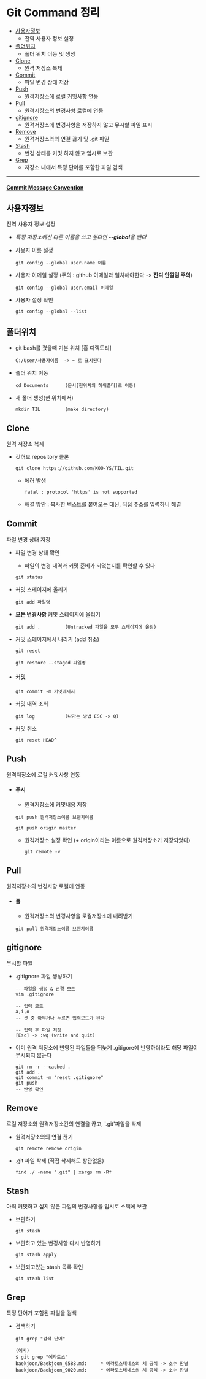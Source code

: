 # Git Command 정리

- [사용자정보](#사용자정보)
  - 전역 사용자 정보 설정
- [폴더위치](#폴더위치)
  - 폴더 위치 이동 및 생성
- [Clone](#Clone)
  - 원격 저장소 복제
- [Commit](#Commit)
  - 파일 변경 상태 저장
- [Push](#Push)
  - 원격저장소에 로컬 커밋사항 연동
- [Pull](#Pull)
  - 원격저장소의 변경사항 로컬에 연동
- [gitignore](#gitignore)
  - 원격저장소에 변경사항을 저장하지 않고 무시할 파일 표시
- [Remove](#Remove)
  - 원격저장소와의 연결 끊기 및 .git 파일
- [Stash](#Stash) 
  - 변경 상태를 커밋 하지 않고 임시로 보관
- [Grep](#Grep)
  - 저장소 내에서 특정 단어를 포함한 파일 검색
---



#### [Commit Message Convention](https://doublesprogramming.tistory.com/256)



## 사용자정보

전역 사용자 정보 설정

- *특정 저장소에선 다른 이름을 쓰고 싶다면 **--global**을 뺀다*

- 사용자 이름 설정

  ```
  git config --global user.name 이름
  ```

- 사용자 이메일 설정 (주의 : github 이메일과 일치해야한다 -> **잔디 안깔림 주의**)

  ```
  git config --global user.email 이메일
  ```

- 사용자 설정 확인

  ``` 
  git config --global --list
  ```





## 폴더위치

- git bash를 켰을때 기본 위치 [홈 디렉토리]

  ```
  C:/User/사용자이름  -> ~ 로 표시된다
  ```

- 폴더 위치 이동

  ```
  cd Documents		(문서[현위치의 하위폴더]로 이동)
  ```

- 새 폴더 생성(현 위치에서)

  ```
  mkdir TIL			(make directory)
  ```





## Clone

원격 저장소 복제

- 깃허브 repository 클론

  ```
  git clone https://github.com/KOO-YS/TIL.git
  ```

  - 에러 발생

    ```
    fatal : protocol 'https' is not supported
    ```

  - 해결 방안 :  복사한 텍스트를 붙여오는 대신, 직접 주소를 입력하니 해결





##  Commit

파일 변경 상태 저장

- 파일 변경 상태 확인

  - 파일의 변경 내역과 커밋 준비가 되었는지를 확인할 수 있다

  ```
  git status
  ```

- 커밋 스테이지에 올리기

  ```
  git add 파일명
  ```

- **모든 변경사항** 커밋 스테이지에 올리기

  ```
  git add . 		(Untracked 파일을 모두 스테이지에 올림)
  ```

- 커밋 스테이지에서 내리기 (add 취소)

  ```
  git reset
  
  git restore --staged 파일명
  ```

- #### **커밋**

  ```
  git commit -m 커밋메세지
  ```

- 커밋 내역 조회

  ```
  git log			(나가는 방법 ESC -> Q)
  ```

- 커밋 취소

  ```
  git reset HEAD^
  ```



## Push

원격저장소에 로컬 커밋사항 연동

- #### 푸시

  - 원격저장소에 커밋내용 저장
  
  ```
  git push 원격저장소이름 브랜치이름
  ```
  ```
  git push origin master
  ```

  - 원격저장소 설정 확인  (+ origin이라는 이름으로 원격저장소가 저장되었다)
  
    ```
    git remote -v
    ```





## Pull

원격저장소의 변경사항 로컬에 연동

- #### 풀

  - 원격저장소의 변경사항을 로컬저장소에 내려받기
  
  ```
  git pull 원격저장소이름 브랜치이름
  ```





## gitignore

무시할 파일 

- .gitignore 파일 생성하기

  ```
  -- 파일을 생성 & 변경 모드 
  vim .gitignore
  ```

  ```
  -- 입력 모드
  a,i,o
  -- 셋 중 아무거나 누르면 입력모드가 된다
  
  -- 입력 후 파일 저장
  [Esc] -> :wq (write and quit)
  ```

- 이미 원격 저장소에 반영된 파일들을 뒤늦게 .gitigore에 반영하더라도 해당 파일이 무시되지 않는다

  ```
  git rm -r --cached .
  git add .
  git commit -m "reset .gitignore"
  git push
  -- 반영 확인
  ```

  



## Remove

로컬 저장소와 원격저장소간의 연결을 끊고, '.git'파일을 삭제

- 원격저장소와의 연결 끊기
  ```
  git remote remove origin
  ```
  
- .git 파일 삭제 (직접 삭제해도 상관없음)
  ```
  find ./ -name ".git" | xargs rm -Rf
  ```



## Stash

아직 커밋하고 싶지 않은 파일의 변경사항을 임시로 스택에 보관

- 보관하기

  ```
  git stash
  ```

- 보관하고 있는 변경사항 다시 반영하기

  ```
  git stash apply
  ```

- 보관되고있는  stash 목록 확인

  ```
  git stash list
  ```



## Grep

특정 단어가 포함된 파일을 검색

- 검색하기

  ```
  git grep "검색 단어"
  
  (예시)
  $ git grep "에라토스"
  baekjoon/Baekjoon_6588.md:     * 에라토스테네스의 체 공식 -> 소수 판별
  baekjoon/Baekjoon_9020.md:     * 에라토스테네스의 체 공식 -> 소수 판별
  ```



